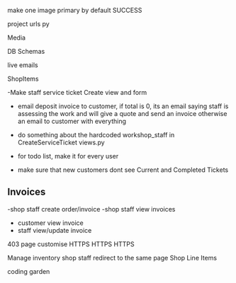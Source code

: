 

make one image primary by default
SUCCESS

project urls py

Media 

DB Schemas

live emails

ShopItems

-Make staff service ticket Create view and form

- email deposit invoice to customer, if total is 0, its an email
  saying staff is assessing the work and will give a quote and send an invoice
  otherwise an email to customer with everything

- do something about the hardcoded workshop_staff in
  CreateServiceTicket views.py

- for todo list, make it for every user
- make sure that new customers dont see Current and Completed Tickets

## Invoices

  -shop staff create order/invoice
  -shop staff view invoices

- customer view invoice
- staff view/update invoice

403 page customise
HTTPS HTTPS HTTPS

Manage inventory shop staff redirect to the same page
Shop Line Items

coding garden

